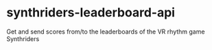 # synthriders-leaderboard-api
Get and send scores from/to the leaderboards of the VR rhythm game Synthriders
